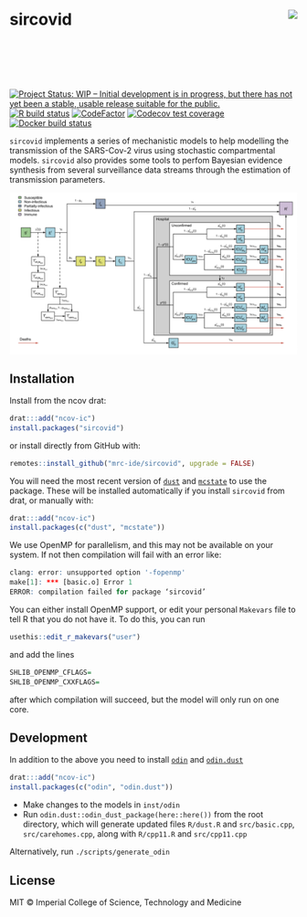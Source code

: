 # sircovid <img src='man/figures/logo.png' align="right" height="138.5" />

<!-- badges: start -->
[![Project Status: WIP – Initial development is in progress, but there has not yet been a stable, usable release suitable for the public.](https://www.repostatus.org/badges/latest/wip.svg)](https://www.repostatus.org/#wip)
[![R build status](https://github.com/mrc-ide/sircovid/workflows/R-CMD-check/badge.svg)](https://github.com/mrc-ide/sircovid/actions)
[![CodeFactor](https://www.codefactor.io/repository/github/mrc-ide/sircovid/badge)](https://www.codefactor.io/repository/github/mrc-ide/sircovid)
[![Codecov test coverage](https://codecov.io/gh/mrc-ide/sircovid/branch/master/graph/badge.svg)](https://codecov.io/gh/mrc-ide/sircovid?branch=master)
[![Docker build status](https://badge.buildkite.com/8b8c5742874fc1dc137e5c085f107a1e4346e9cdf65d72934b.svg?branch=master)](https://buildkite.com/mrc-ide/sircovid)
<!-- badges: end -->

`sircovid` implements a series of mechanistic models to help modelling the transmission of the SARS-Cov-2 virus using stochastic compartmental models. `sircovid` also provides some tools to perfom Bayesian evidence synthesis from several surveillance data streams through the estimation of transmission parameters.

<img src="man/figures/sircovid_diagram.png" align="center" style = "border: none; float: center;" width = "800px">

## Installation

Install from the ncov drat:

```r
drat:::add("ncov-ic")
install.packages("sircovid")
```

or install directly from GitHub with:

```r
remotes::install_github("mrc-ide/sircovid", upgrade = FALSE)
```

You will need the most recent version of [`dust`](https://mrc-ide.github.io/dust) and [`mcstate`](https://mrc-ide.github.io/mcstate) to use the package.  These will be installed automatically if you install `sircovid` from drat, or manually with:

```r
drat:::add("ncov-ic")
install.packages(c("dust", "mcstate"))
```


We use OpenMP for parallelism, and this may not be available on your system. If not then compilation will fail with an error like:

```r
clang: error: unsupported option '-fopenmp'
make[1]: *** [basic.o] Error 1
ERROR: compilation failed for package ‘sircovid’
```

You can either install OpenMP support, or edit your personal `Makevars` file to tell R that you do not have it. To do this, you can run

```r
usethis::edit_r_makevars("user")
```

and add the lines

```r
SHLIB_OPENMP_CFLAGS=
SHLIB_OPENMP_CXXFLAGS=
```

after which compilation will succeed, but the model will only run on one core.

## Development

In addition to the above you need to install [`odin`](https://mrc-ide.github.io/odin) and [`odin.dust`](https://mrc-ide.github.io/odin.dust/)

```r
drat:::add("ncov-ic")
install.packages(c("odin", "odin.dust"))
```

* Make changes to the models in `inst/odin`
* Run `odin.dust::odin_dust_package(here::here())` from the root directory, which will generate updated files `R/dust.R` and `src/basic.cpp`, `src/carehomes.cpp`, along with `R/cpp11.R` and `src/cpp11.cpp`

Alternatively, run `./scripts/generate_odin`

## License

MIT © Imperial College of Science, Technology and Medicine
